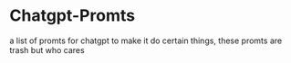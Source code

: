 # Chatgpt-Promts
a list of promts for chatgpt to make it do certain things, these promts are trash but who cares
